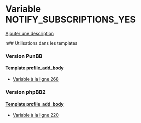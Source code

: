 # Variable NOTIFY_SUBSCRIPTIONS_YES
[Ajouter une description](https://fa-tvars.appspot.com/NOTIFY_SUBSCRIPTIONS_YES)

n## Utilisations dans les templates

### Version PunBB

#### [Template profile_add_body](punbb/profile_add_body.md)
* [Variable à la ligne 268](../punbb/profile_add_body.tpl#L268)

### Version phpBB2

#### [Template profile_add_body](subsilver/profile_add_body.md)
* [Variable à la ligne 220](../subsilver/profile_add_body.tpl#L220)